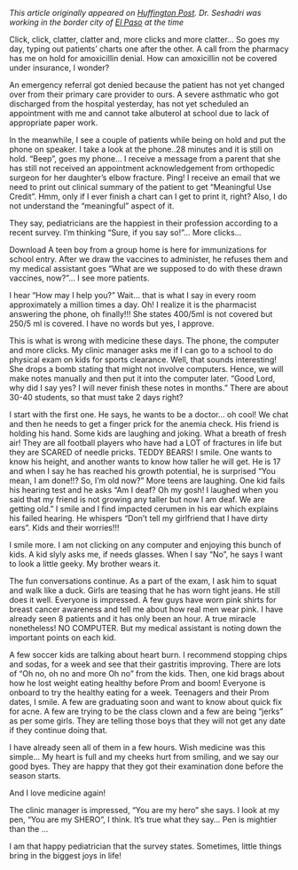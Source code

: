 *This article originally appeared on [Huffington Post](https://www.huffpost.com/entry/when-the-pen-is-mightier-than-the-mouse_b_59d531f7e4b0666ad0c3ca32). Dr. Seshadri was working in the border city of [El Paso](https://en.wikipedia.org/wiki/El_Paso,_Texas) at the time*

Click, click, clatter, clatter and, more clicks and more clatter... So goes my day, typing out patients’ charts one after the other. A call from the pharmacy has me on hold for amoxicillin denial. How can amoxicillin not be covered under insurance, I wonder?

An emergency referral got denied because the patient has not yet changed over from their primary care provider to ours. A severe asthmatic who got discharged from the hospital yesterday, has not yet scheduled an appointment with me and cannot take albuterol at school due to lack of appropriate paper work.

In the meanwhile, I see a couple of patients while being on hold and put the phone on speaker. I take a look at the phone..28 minutes and it is still on hold. “Beep”, goes my phone... I receive a message from a parent that she has still not received an appointment acknowledgement from orthopedic surgeon for her daughter’s elbow fracture. Ping! I receive an email that we need to print out clinical summary of the patient to get “Meaningful Use Credit”. Hmm, only if I ever finish a chart can I get to print it, right? Also, I do not understand the “meaningful” aspect of it.

They say, pediatricians are the happiest in their profession according to a recent survey. I’m thinking “Sure, if you say so!”… More clicks...

Download
A teen boy from a group home is here for immunizations for school entry. After we draw the vaccines to administer, he refuses them and my medical assistant goes “What are we supposed to do with these drawn vaccines, now?”… I see more patients.

I hear “How may I help you?” Wait… that is what I say in every room approximately a million times a day. Oh! I realize it is the pharmacist answering the phone, oh finally!!! She states 400/5ml is not covered but 250/5 ml is covered. I have no words but yes, I approve.

This is what is wrong with medicine these days. The phone, the computer and more clicks. My clinic manager asks me if I can go to a school to do physical exam on kids for sports clearance. Well, that sounds interesting! She drops a bomb stating that might not involve computers. Hence, we will make notes manually and then put it into the computer later. “Good Lord, why did I say yes? I will never finish these notes in months.” There are about 30-40 students, so that must take 2 days right?

I start with the first one. He says, he wants to be a doctor… oh cool! We chat and then he needs to get a finger prick for the anemia check. His friend is holding his hand. Some kids are laughing and joking. What a breath of fresh air! They are all football players who have had a LOT of fractures in life but they are SCARED of needle pricks. TEDDY BEARS! I smile. One wants to know his height, and another wants to know how taller he will get. He is 17 and when I say he has reached his growth potential, he is surprised “You mean, I am done!!? So, I’m old now?” More teens are laughing. One kid fails his hearing test and he asks “Am I deaf? Oh my gosh! I laughed when you said that my friend is not growing any taller but now I am deaf. We are getting old.” I smile and I find impacted cerumen in his ear which explains his failed hearing. He whispers “Don’t tell my girlfriend that I have dirty ears”. Kids and their worries!!!

I smile more. I am not clicking on any computer and enjoying this bunch of kids. A kid slyly asks me, if needs glasses. When I say “No”, he says I want to look a little geeky. My brother wears it.

The fun conversations continue. As a part of the exam, I ask him to squat and walk like a duck. Girls are teasing that he has worn tight jeans. He still does it well. Everyone is impressed. A few guys have worn pink shirts for breast cancer awareness and tell me about how real men wear pink. I have already seen 8 patients and it has only been an hour. A true miracle nonetheless! NO COMPUTER. But my medical assistant is noting down the important points on each kid.

A few soccer kids are talking about heart burn. I recommend stopping chips and sodas, for a week and see that their gastritis improving. There are lots of “Oh no, oh no and more Oh no” from the kids. Then, one kid brags about how he lost weight eating healthy before Prom and boom! Everyone is onboard to try the healthy eating for a week. Teenagers and their Prom dates, I smile. A few are graduating soon and want to know about quick fix for acne. A few are trying to be the class clown and a few are being “jerks” as per some girls. They are telling those boys that they will not get any date if they continue doing that.

I have already seen all of them in a few hours. Wish medicine was this simple… My heart is full and my cheeks hurt from smiling, and we say our good byes. They are happy that they got their examination done before the season starts.

And I love medicine again!

The clinic manager is impressed, “You are my hero” she says. I look at my pen, “You are my SHERO”, I think. It’s true what they say… Pen is mightier than the …

I am that happy pediatrician that the survey states. Sometimes, little things bring in the biggest joys in life!
